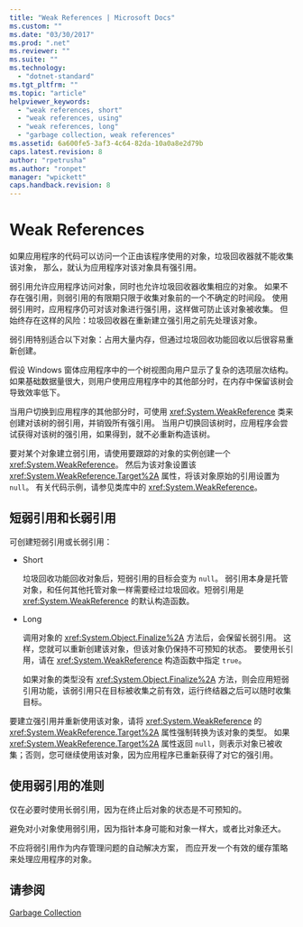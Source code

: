 ```yaml
---
title: "Weak References | Microsoft Docs"
ms.custom: ""
ms.date: "03/30/2017"
ms.prod: ".net"
ms.reviewer: ""
ms.suite: ""
ms.technology: 
  - "dotnet-standard"
ms.tgt_pltfrm: ""
ms.topic: "article"
helpviewer_keywords: 
  - "weak references, short"
  - "weak references, using"
  - "weak references, long"
  - "garbage collection, weak references"
ms.assetid: 6a600fe5-3af3-4c64-82da-10a0a8e2d79b
caps.latest.revision: 8
author: "rpetrusha"
ms.author: "ronpet"
manager: "wpickett"
caps.handback.revision: 8
---
```

# Weak References
如果应用程序的代码可以访问一个正由该程序使用的对象，垃圾回收器就不能收集该对象，  那么，就认为应用程序对该对象具有强引用。  
  
 弱引用允许应用程序访问对象，同时也允许垃圾回收器收集相应的对象。  如果不存在强引用，则弱引用的有限期只限于收集对象前的一个不确定的时间段。  使用弱引用时，应用程序仍可对该对象进行强引用，这样做可防止该对象被收集。  但始终存在这样的风险：垃圾回收器在重新建立强引用之前先处理该对象。  
  
 弱引用特别适合以下对象：占用大量内存，但通过垃圾回收功能回收以后很容易重新创建。  
  
 假设 Windows 窗体应用程序中的一个树视图向用户显示了复杂的选项层次结构。  如果基础数据量很大，则用户使用应用程序中的其他部分时，在内存中保留该树会导致效率低下。  
  
 当用户切换到应用程序的其他部分时，可使用 <xref:System.WeakReference> 类来创建对该树的弱引用，并销毁所有强引用。  当用户切换回该树时，应用程序会尝试获得对该树的强引用，如果得到，就不必重新构造该树。  
  
 要对某个对象建立弱引用，请使用要跟踪的对象的实例创建一个 <xref:System.WeakReference>。  然后为该对象设置该 <xref:System.WeakReference.Target%2A> 属性，将该对象原始的引用设置为 `null`。  有关代码示例，请参见类库中的 <xref:System.WeakReference>。  
  
## 短弱引用和长弱引用  
 可创建短弱引用或长弱引用：  
  
-   Short  
  
     垃圾回收功能回收对象后，短弱引用的目标会变为 `null`。  弱引用本身是托管对象，和任何其他托管对象一样需要经过垃圾回收。短弱引用是 <xref:System.WeakReference> 的默认构造函数。  
  
-   Long  
  
     调用对象的 <xref:System.Object.Finalize%2A> 方法后，会保留长弱引用。  这样，您就可以重新创建该对象，但该对象仍保持不可预知的状态。  要使用长引用，请在 <xref:System.WeakReference> 构造函数中指定 `true`。  
  
     如果对象的类型没有 <xref:System.Object.Finalize%2A> 方法，则会应用短弱引用功能，该弱引用只在目标被收集之前有效，运行终结器之后可以随时收集目标。  
  
 要建立强引用并重新使用该对象，请将 <xref:System.WeakReference> 的 <xref:System.WeakReference.Target%2A> 属性强制转换为该对象的类型。  如果 <xref:System.WeakReference.Target%2A> 属性返回 `null`，则表示对象已被收集；否则，您可继续使用该对象，因为应用程序已重新获得了对它的强引用。  
  
## 使用弱引用的准则  
 仅在必要时使用长弱引用，因为在终止后对象的状态是不可预知的。  
  
 避免对小对象使用弱引用，因为指针本身可能和对象一样大，或者比对象还大。  
  
 不应将弱引用作为内存管理问题的自动解决方案，  而应开发一个有效的缓存策略来处理应用程序的对象。  
  
## 请参阅  
 [Garbage Collection](../../../docs/standard/garbage-collection/index.md)